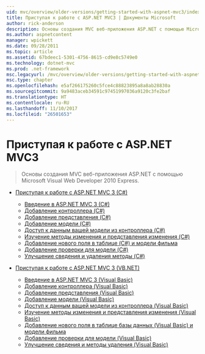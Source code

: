 ```yaml
---
uid: mvc/overview/older-versions/getting-started-with-aspnet-mvc3/index
title: Приступая к работе с ASP.NET MVC3 | Документы Microsoft
author: rick-anderson
description: Основы создания MVC веб-приложения ASP.NET с помощью Microsoft Visual Web Developer 2010 Express.
ms.author: aspnetcontent
manager: wpickett
ms.date: 09/28/2011
ms.topic: article
ms.assetid: 67bdeec1-5301-4756-8615-cd9e8c5749e0
ms.technology: dotnet-mvc
ms.prod: .net-framework
msc.legacyurl: /mvc/overview/older-versions/getting-started-with-aspnet-mvc3
msc.type: chapter
ms.openlocfilehash: e5af266175260c5fce4c88823895a8a8ab28830a
ms.sourcegitcommit: 9a9483aceb34591c97451997036a9120c3fe2baf
ms.translationtype: HT
ms.contentlocale: ru-RU
ms.lasthandoff: 11/10/2017
ms.locfileid: "26501653"
---
```

<a name="getting-started-with-aspnet-mvc3"></a>Приступая к работе с ASP.NET MVC3
====================
> Основы создания MVC веб-приложения ASP.NET с помощью Microsoft Visual Web Developer 2010 Express.


- [Приступая к работе с ASP.NET MVC 3 (C#)](cs/index.md)

    - [Введение в ASP.NET MVC 3 (C#)](cs/intro-to-aspnet-mvc-3.md)
    - [Добавление контроллера (C#)](cs/adding-a-controller.md)
    - [Добавление представления (C#)](cs/adding-a-view.md)
    - [Добавление модели (C#)](cs/adding-a-model.md)
    - [Доступ к данным вашей модели из контроллера (C#)](cs/accessing-your-models-data-from-a-controller.md)
    - [Изучение методы изменения и представления изменения (C#)](cs/examining-the-edit-methods-and-edit-view.md)
    - [Добавление нового поля в таблице (C#) и модели фильма](cs/adding-a-new-field.md)
    - [Добавление проверки для модели (C#)](cs/adding-validation-to-the-model.md)
    - [Улучшение сведения и удаления методы (C#)](cs/improving-the-details-and-delete-methods.md)
- [Приступая к работе с ASP.NET MVC 3 (VB.NET)](vb/index.md)

    - [Введение в ASP.NET MVC 3 (Visual Basic)](vb/intro-to-aspnet-mvc-3.md)
    - [Добавление контроллера (Visual Basic)](vb/adding-a-controller.md)
    - [Добавление представления (Visual Basic)](vb/adding-a-view.md)
    - [Добавление модели (Visual Basic)](vb/adding-a-model.md)
    - [Доступ к данным вашей модели из контроллера (Visual Basic)](vb/accessing-your-models-data-from-a-controller.md)
    - [Изучение методы изменения и представления изменения (Visual Basic)](vb/examining-the-edit-methods-and-edit-view.md)
    - [Добавление нового поля в таблице базы данных (Visual Basic) и модели фильма](vb/adding-a-new-field.md)
    - [Добавление проверки для модели (Visual Basic)](vb/adding-validation-to-the-model.md)
    - [Улучшение сведения и методы удаления (Visual Basic)](vb/improving-the-details-and-delete-methods.md)
